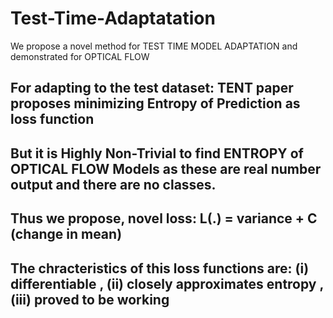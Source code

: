 # Test-Time-Adaptatation
We propose a novel method for TEST TIME MODEL ADAPTATION and demonstrated for OPTICAL FLOW

## For adapting to the test dataset: TENT paper proposes minimizing Entropy of Prediction as loss function

## But it is Highly Non-Trivial to find ENTROPY of OPTICAL FLOW Models as these are real number output and there are no classes.

## Thus we propose, novel loss: L(.) = variance + C (change in mean)

## The chracteristics of this loss functions are: (i) differentiable , (ii) closely approximates entropy , (iii) proved to be working 
